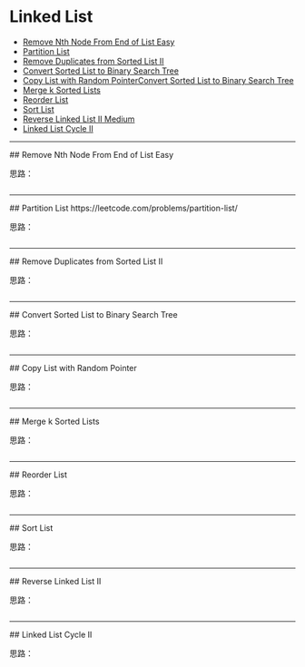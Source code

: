 # Linked List

- [Remove Nth Node From End of List Easy](#)
- [Partition List](#partition-list)
- [Remove Duplicates from Sorted List II](#)
- [Convert Sorted List to Binary Search Tree](#)
- [Copy List with Random PointerConvert Sorted List to Binary Search Tree](#)
- [Merge k Sorted Lists](#)
- [Reorder List](#)
- [Sort List](#)
- [Reverse Linked List II Medium](#)
- [Linked List Cycle II](#)

<hr />
## Remove Nth Node From End of List Easy


思路：  

``` java

```

<hr />
## Partition List
https://leetcode.com/problems/partition-list/

思路：  

``` java

```

<hr />
## Remove Duplicates from Sorted List II


思路：  

``` java

```

<hr />
## Convert Sorted List to Binary Search Tree


思路：  

``` java

```

<hr />
## Copy List with Random Pointer


思路：  

``` java

```

<hr />
## Merge k Sorted Lists


思路：  

``` java

```

<hr />
## Reorder List


思路：  

``` java

```

<hr />
## Sort List


思路：  

``` java

```

<hr />
## 
Reverse Linked List II

思路：  

``` java

```

<hr />
## Linked List Cycle II


思路：  

``` java

```